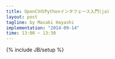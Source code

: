 ```yaml
---
title: OpenCVのPythonインタフェース入門(ja)
layout: post
tagline: by Masaki Hayashi
implementation: "2014-09-14"
time: 13:00 ~ 13:30
---
```


{% include JB/setup %}
